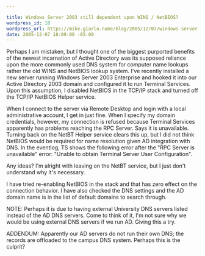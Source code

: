 ```yaml
---

title: Windows Server 2003 still dependent upon WINS / NetBIOS?
wordpress_id: 18
wordpress_url: https://mike.giarlo.name/blog/2005/12/07/windows-server-2003-still-dependent-upon-wins-netbios/
date: 2005-12-07 18:09:00 -05:00
---
```

Perhaps I am mistaken, but I thought one of the biggest purported benefits of the newest incarnation of Active Directory was its supposed reliance upon the more commonly used DNS system for computer name lookups rather the old WINS and NetBIOS lookup system. I've recently installed a new server running Windows Server 2003 Enterprise and hooked it into our Active Directory 2003 domain and configured it to run Terminal Services. Upon this assumption, I disabled NetBIOS in the TCP/IP stack and turned off the TCP/IP NetBIOS Helper service.

When I connect to the server via Remote Desktop and login with a local administrative account, I get in just fine. When I specify my domain credentials, however, my connection is refused because Terminal Services apparently has problems reaching the RPC Server. Says it is unavailable. Turning back on the NetBT Helper service clears this up, but I did not think NetBIOS would be required for name resolution given AD integration with DNS. In the eventlog, TS shows the following error after the "RPC Server is unavailable" error: "Unable to obtain Terminal Server User Configuration".

Any ideas? I'm alright with leaving on the NetBT service, but I just don't understand why it's necessary.

I have tried re-enabling NetBIOS in the stack and that has zero effect on the connection behavior. I have also checked the DNS settings and the AD domain name is in the list of default domains to search through.

NOTE: Perhaps it is due to having external University DNS servers listed instead of the AD DNS servers. Come to think of it, I'm not sure why we would be using external DNS servers if we run AD. Giving this a try.

ADDENDUM: Apparently our AD servers do not run their own DNS; the records are offloaded to the campus DNS system. Perhaps this is the culprit?
